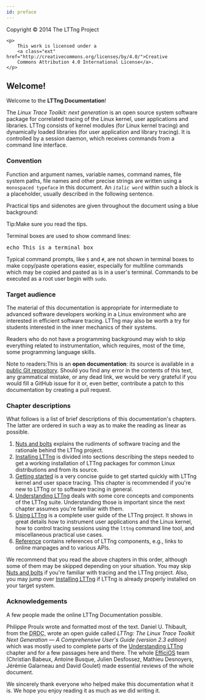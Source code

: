 ```yaml
---
id: preface
---
```


<div class="copyright">
    <p>
        Copyright © 2014 The LTTng Project
    </p>

    <p>
        This work is licensed under a
        <a class="ext" href="http://creativecommons.org/licenses/by/4.0/">Creative
        Commons Attribution 4.0 International License</a>.
    </p>
</div>


## Welcome!

Welcome to the **LTTng Documentation**!

The _Linux Trace Toolkit: next generation_
is an open source system software package for correlated tracing of the
Linux kernel, user applications and libraries. LTTng consists of kernel
modules (for Linux kernel tracing) and dynamically loaded libraries (for
user application and library tracing). It is controlled by a session
daemon, which receives commands from a command line interface.


### Convention

Function and argument names, variable names, command names,
file system paths, file names and other precise strings are written
using a <code>monospaced typeface</code> in this document. An
<code><em>italic</em> word</code> within such a block is a
placeholder, usually described in the following sentence.

Practical tips and sidenotes are given throughout the document using a
blue background:

<div class="tip">
<p><span class="t">Tip:</span>Make sure you read the tips.</p>
</div>

Terminal boxes are used to show command lines:

<pre class="term">
echo This is a terminal box
</pre>

Typical command prompts, like `$` and `#`, are not shown in terminal
boxes to make copy/paste operations easier, especially for multiline
commands which may be copied and pasted as is in a user's terminal.
Commands to be executed as a root user begin with `sudo`.


### Target audience

The material of this documentation is appropriate for intermediate to
advanced software developers working in a Linux environment who are
interested in efficient software tracing. LTTng may also be worth a
try for students interested in the inner mechanics of their systems.

Readers who do not have a programming background may wish to skip
everything related to instrumentation, which requires, most of the
time, some programming language skills.

<div class="tip">
<p><span class="t">Note to readers:</span>This is an <strong>open
documentation</strong>: its source is available in a
<a class="ext" href="https://github.com/lttng/lttng-docs">public Git
repository</a>. Should you find any error in the contents of this text,
any grammatical mistake, or any dead link, we would be very grateful if
you would fill a GitHub issue for it or, even better, contribute a patch
to this documentation by creating a pull request.</p>
</div>

### Chapter descriptions

What follows is a list of brief descriptions of this documentation's
chapters. The latter are ordered in such a way as to make the reading
as linear as possible.

  1. [Nuts and bolts](#doc-nuts-and-bolts) explains the
     rudiments of software tracing and the rationale behind the
     LTTng project.
  2. [Installing LTTng](#doc-installing-lttng) is divided into
     sections describing the steps needed to get a working installation
     of LTTng packages for common Linux distributions and from its
     source.
  3. [Getting started](#doc-getting-started) is a very concise guide to
     get started quickly with LTTng kernel and user space tracing. This
     chapter is recommended if you're new to LTTng or to software tracing
     in general.
  4. [Understanding LTTng](#doc-understanding-lttng) deals with some
     core concepts and components of the LTTng suite. Understanding
     those is important since the next chapter assumes you're familiar
     with them.
  5. [Using LTTng](#doc-using-lttng) is a complete user guide of the
     LTTng project. It shows in great details how to instrument user
     applications and the Linux kernel, how to control tracing sessions
     using the `lttng` command line tool, and miscellaneous practical use
     cases.
  6. [Reference](#doc-reference) contains references of LTTng components,
     e.g., links to online manpages and to various APIs.

We recommend that you read the above chapters in this order, although
some of them may be skipped depending on your situation. You may skip
[Nuts and bolts](#doc-nuts-and-bolts) if you're familiar with tracing
and the LTTng project. Also, you may jump over
[Installing LTTng](#doc-installing-lttng) if LTTng is already properly
installed on your target system.


### Acknowledgements

A few people made the online LTTng Documentation possible.

Philippe Proulx wrote and formatted most of the text.
Daniel U. Thibault, from the
<abbr title="Defence Research and Development Canada">DRDC</abbr>,
wrote an open guide called <em>LTTng: The Linux Trace Toolkit Next
Generation&nbsp;&mdash;&nbsp;A Comprehensive User's Guide (version 2.3
edition)</em> which was mostly used to complete parts of the
[Understanding LTTng](#doc-understanding-lttng) chapter and for a few
passages here and there.
The whole <a href="http://www.efficios.com/" class="ext">EfficiOS</a>
team (Christian Babeux, Antoine Busque, Julien Desfossez,
Mathieu Desnoyers, Jérémie Galarneau and David Goulet) made essential
reviews of the whole document.

We sincerely thank everyone who helped make this documentation what
it is. We hope you enjoy reading it as much as we did writing it.

